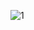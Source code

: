 ![1](https://github.com/azim-abdulhanov/burgers/assets/133730471/27ca2374-bde1-421a-9c83-8637346b3b36)
